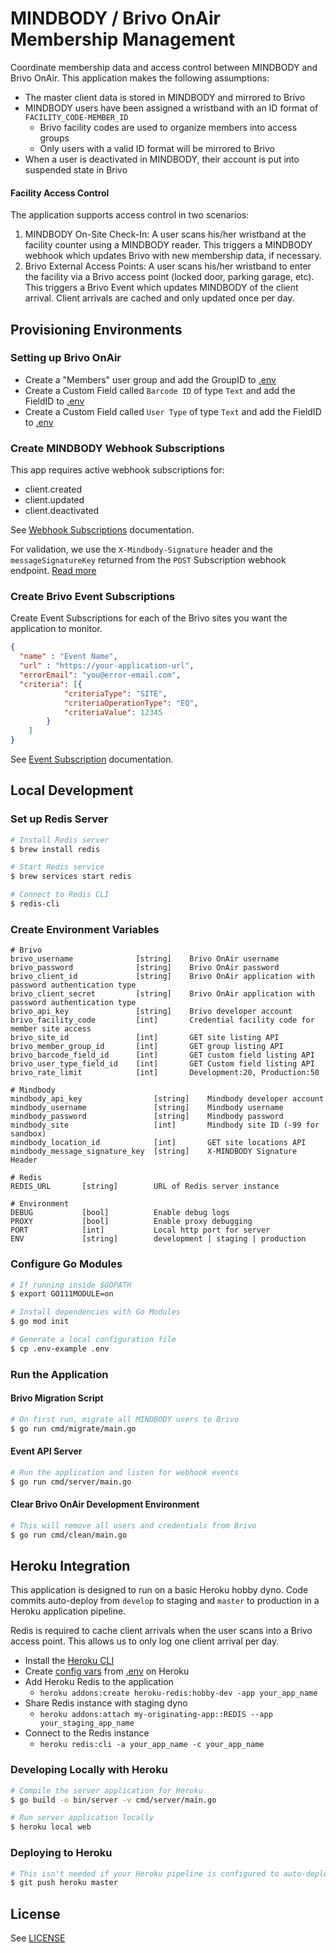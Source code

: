# MINDBODY / Brivo OnAir Membership Management

Coordinate membership data and access control between MINDBODY and Brivo OnAir. This application makes the following assumptions:

+ The master client data is stored in MINDBODY and mirrored to Brivo
+ MINDBODY users have been assigned a wristband with an ID format of `FACILITY_CODE-MEMBER_ID`
    + Brivo facility codes are used to organize members into access groups
    + Only users with a valid ID format will be mirrored to Brivo
+ When a user is deactivated in MINDBODY, their account is put into suspended state in Brivo

#### Facility Access Control

The application supports access control in two scenarios:

1. MINDBODY On-Site Check-In: A user scans his/her wristband at the facility counter using a MINDBODY reader. This triggers a MINDBODY webhook which updates Brivo with new membership data, if necessary.
2. Brivo External Access Points: A user scans his/her wristband to enter the facility via a Brivo access point (locked door, parking garage, etc). This triggers a Brivo Event which updates MINDBODY of the client arrival. Client arrivals are cached and only updated once per day.

## Provisioning Environments 

### Setting up Brivo OnAir

+ Create a "Members" user group and add the GroupID to [.env](.env)
+ Create a Custom Field called `Barcode ID` of type `Text` and add the FieldID to [.env](.env)
+ Create a Custom Field called `User Type` of type `Text` and add the FieldID to [.env](.env)

### Create MINDBODY Webhook Subscriptions

This app requires active webhook subscriptions for:

+ client.created
+ client.updated
+ client.deactivated

See [Webhook Subscriptions](https://developers.mindbodyonline.com/WebhooksDocumentation#subscriptions) documentation.

For validation, we use the `X-Mindbody-Signature` header and the `messageSignatureKey` returned from the `POST` Subscription webhook endpoint. [Read more](https://developers.mindbodyonline.com/WebhooksDocumentation?shell#x-mindbody-signature-header)

### Create Brivo Event Subscriptions

Create Event Subscriptions for each of the Brivo sites you want the application to monitor. 

```json
{
  "name" : "Event Name",
  "url" : "https://your-application-url",
  "errorEmail": "you@error-email.com",
  "criteria": [{
            "criteriaType": "SITE",
            "criteriaOperationType": "EQ",
            "criteriaValue": 12345
        }
    ]
}
```
See [Event Subscription](https://apidocs.brivo.com/#api-Event_Subscription) documentation.

## Local Development

### Set up Redis Server

```sh
# Install Redis server
$ brew install redis
```

```sh
# Start Redis service
$ brew services start redis
```

```sh
# Connect to Redis CLI
$ redis-cli
```

### Create Environment Variables

```
# Brivo
brivo_username              [string]    Brivo OnAir username
brivo_password              [string]    Brivo OnAir password
brivo_client_id             [string]    Brivo OnAir application with password authentication type
brivo_client_secret         [string]    Brivo OnAir application with password authentication type
brivo_api_key               [string]    Brivo developer account
brivo_facility_code         [int]       Credential facility code for member site access
brivo_site_id               [int]       GET site listing API
brivo_member_group_id       [int]       GET group listing API
brivo_barcode_field_id      [int]       GET custom field listing API
brivo_user_type_field_id    [int]       GET Custom field listing API
brivo_rate_limit            [int]       Development:20, Production:50

# Mindbody
mindbody_api_key                [string]    Mindbody developer account
mindbody_username               [string]    Mindbody username
mindbody_password               [string]    Mindbody password
mindbody_site                   [int]       Mindbody site ID (-99 for sandbox)
mindbody_location_id            [int]       GET site locations API
mindbody_message_signature_key  [string]    X-MINDBODY Signature Header

# Redis
REDIS_URL       [string]        URL of Redis server instance

# Environment
DEBUG           [bool]          Enable debug logs
PROXY           [bool]          Enable proxy debugging
PORT            [int]           Local http port for server
ENV             [string]        development | staging | production
```

### Configure Go Modules

```sh
# If running inside $GOPATH
$ export GO111MODULE=on
```

```sh
# Install dependencies with Go Modules
$ go mod init
```

```sh
# Generate a local configuration file
$ cp .env-example .env
```

### Run the Application

#### Brivo Migration Script

```sh
# On first run, migrate all MINDBODY users to Brivo
$ go run cmd/migrate/main.go
```

#### Event API Server

```sh
# Run the application and listen for webhook events
$ go run cmd/server/main.go
```

#### Clear Brivo OnAir Development Environment

```sh
# This will remove all users and credentials from Brivo
$ go run cmd/clean/main.go
```

## Heroku Integration

This application is designed to run on a basic Heroku hobby dyno. Code commits auto-deploy from `develop` to staging and `master` to production in a Heroku application pipeline.

Redis is required to cache client arrivals when the user scans into a Brivo access point. This allows us to only log one client arrival per day.

+ Install the [Heroku CLI](https://devcenter.heroku.com/articles/heroku-cli)
+ Create [config vars](https://devcenter.heroku.com/articles/config-vars#managing-config-vars) from [.env](.env) on Heroku
+ Add Heroku Redis to the application
    + `heroku addons:create heroku-redis:hobby-dev -app your_app_name`
+ Share Redis instance with staging dyno
    + `heroku addons:attach my-originating-app::REDIS --app your_staging_app_name`
+ Connect to the Redis instance
    + `heroku redis:cli -a your_app_name -c your_app_name`

### Developing Locally with Heroku

```sh
# Compile the server application for Heroku
$ go build -o bin/server -v cmd/server/main.go
```

```sh
# Run server application locally
$ heroku local web
```

### Deploying to Heroku
```sh
# This isn't needed if your Heroku pipeline is configured to auto-deploy
$ git push heroku master
```

## License

See [LICENSE](LICENSE)